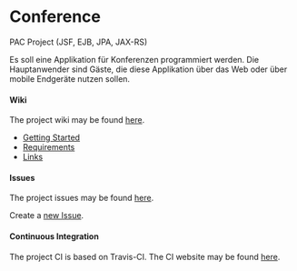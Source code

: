 Conference
==========

PAC Project (JSF, EJB, JPA, JAX-RS)

Es soll eine Applikation für Konferenzen programmiert werden. Die Hauptanwender sind Gäste, die diese Applikation über das Web oder über mobile Endgeräte nutzen sollen. 

#### Wiki
The project wiki may be found [here](https://github.com/pd-nmoser/Conference/wiki).
 * [Getting Started](https://github.com/pd-nmoser/Conference/wiki/Getting-Started)
 * [Requirements](https://github.com/pd-nmoser/Conference/wiki/Requirements)
 * [Links](https://github.com/pd-nmoser/Conference/wiki/Links)

#### Issues
The project issues may be found [here](https://github.com/pd-nmoser/Conference/issues).

Create a [new Issue](https://github.com/pd-nmoser/Conference/issues/new).

#### Continuous Integration

The project CI is based on Travis-CI. The CI website may be found [here](https://travis-ci.org/pd-nmoser/Conference/).
